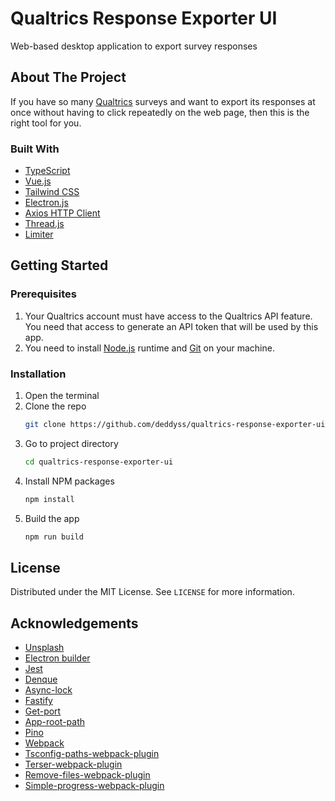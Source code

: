 # Qualtrics Response Exporter UI
Web-based desktop application to export survey responses

## About The Project
If you have so many [Qualtrics](https://www.qualtrics.com) surveys and want to export its responses at once without having to click repeatedly on the web page, then this is the right tool for you.

### Built With
* [TypeScript](https://www.typescriptlang.org/)
* [Vue.js](https://v3.vuejs.org/)
* [Tailwind	CSS](https://tailwindcss.com/)
* [Electron.js](https://www.electronjs.org/)
* [Axios HTTP Client](https://axios-http.com/)
* [Thread.js](https://threads.js.org/)
* [Limiter](https://github.com/jhurliman/node-rate-limiter)

## Getting Started
### Prerequisites
1. Your Qualtrics account must have access to the Qualtrics API feature. You need that access to generate an API token that will be used by this app.
2. You need to install [Node.js](https://nodejs.org/) runtime and [Git](https://git-scm.com/) on your machine.

### Installation
1. Open the terminal
2. Clone the repo
   ```sh
   git clone https://github.com/deddyss/qualtrics-response-exporter-ui.git
   ```
3. Go to project directory
   ```sh
   cd qualtrics-response-exporter-ui
   ```
4. Install NPM packages
   ```sh
   npm install
   ```
5. Build the app
   ```sh
   npm run build
   ```

## License
Distributed under the MIT License. See `LICENSE` for more information.


## Acknowledgements
* [Unsplash](https://unsplash.com/)
* [Electron builder](https://www.electron.build/)
* [Jest](https://jestjs.io/)
* [Denque](https://github.com/invertase/denque)
* [Async-lock](https://github.com/rogierschouten/async-lock)
* [Fastify](https://www.fastify.io/)
* [Get-port](https://github.com/sindresorhus/get-port)
* [App-root-path](https://github.com/inxilpro/node-app-root-path)
* [Pino](https://getpino.io/)
* [Webpack](https://webpack.js.org/)
* [Tsconfig-paths-webpack-plugin](https://github.com/dividab/tsconfig-paths-webpack-plugin)
* [Terser-webpack-plugin](https://github.com/webpack-contrib/terser-webpack-plugin)
* [Remove-files-webpack-plugin](https://github.com/Amaimersion/remove-files-webpack-plugin)
* [Simple-progress-webpack-plugin](https://github.com/dominique-mueller/simple-progress-webpack-plugin)
